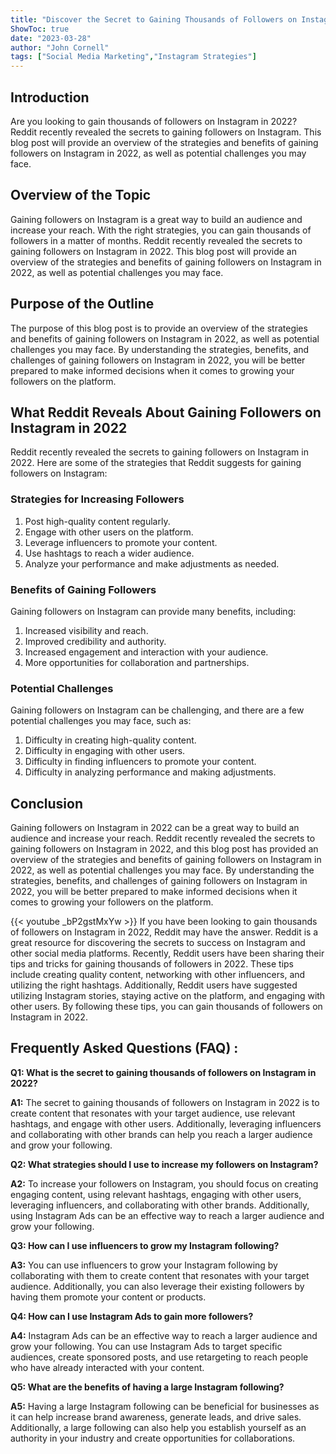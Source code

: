 ```yaml
---
title: "Discover the Secret to Gaining Thousands of Followers on Instagram in 2022 - Reddit Reveals All!"
ShowToc: true 
date: "2023-03-28"
author: "John Cornell" 
tags: ["Social Media Marketing","Instagram Strategies"]
---
```

## Introduction 
Are you looking to gain thousands of followers on Instagram in 2022? Reddit recently revealed the secrets to gaining followers on Instagram. This blog post will provide an overview of the strategies and benefits of gaining followers on Instagram in 2022, as well as potential challenges you may face.

## Overview of the Topic
Gaining followers on Instagram is a great way to build an audience and increase your reach. With the right strategies, you can gain thousands of followers in a matter of months. Reddit recently revealed the secrets to gaining followers on Instagram in 2022. This blog post will provide an overview of the strategies and benefits of gaining followers on Instagram in 2022, as well as potential challenges you may face.

## Purpose of the Outline
The purpose of this blog post is to provide an overview of the strategies and benefits of gaining followers on Instagram in 2022, as well as potential challenges you may face. By understanding the strategies, benefits, and challenges of gaining followers on Instagram in 2022, you will be better prepared to make informed decisions when it comes to growing your followers on the platform.

## What Reddit Reveals About Gaining Followers on Instagram in 2022
Reddit recently revealed the secrets to gaining followers on Instagram in 2022. Here are some of the strategies that Reddit suggests for gaining followers on Instagram:

### Strategies for Increasing Followers
1. Post high-quality content regularly.
2. Engage with other users on the platform.
3. Leverage influencers to promote your content.
4. Use hashtags to reach a wider audience.
5. Analyze your performance and make adjustments as needed.

### Benefits of Gaining Followers
Gaining followers on Instagram can provide many benefits, including:

1. Increased visibility and reach.
2. Improved credibility and authority.
3. Increased engagement and interaction with your audience.
4. More opportunities for collaboration and partnerships.

### Potential Challenges
Gaining followers on Instagram can be challenging, and there are a few potential challenges you may face, such as:

1. Difficulty in creating high-quality content.
2. Difficulty in engaging with other users.
3. Difficulty in finding influencers to promote your content.
4. Difficulty in analyzing performance and making adjustments.

## Conclusion
Gaining followers on Instagram in 2022 can be a great way to build an audience and increase your reach. Reddit recently revealed the secrets to gaining followers on Instagram in 2022, and this blog post has provided an overview of the strategies and benefits of gaining followers on Instagram in 2022, as well as potential challenges you may face. By understanding the strategies, benefits, and challenges of gaining followers on Instagram in 2022, you will be better prepared to make informed decisions when it comes to growing your followers on the platform.

{{< youtube _bP2gstMxYw >}} 
If you have been looking to gain thousands of followers on Instagram in 2022, Reddit may have the answer. Reddit is a great resource for discovering the secrets to success on Instagram and other social media platforms. Recently, Reddit users have been sharing their tips and tricks for gaining thousands of followers in 2022. These tips include creating quality content, networking with other influencers, and utilizing the right hashtags. Additionally, Reddit users have suggested utilizing Instagram stories, staying active on the platform, and engaging with other users. By following these tips, you can gain thousands of followers on Instagram in 2022.

## Frequently Asked Questions (FAQ) :
**Q1: What is the secret to gaining thousands of followers on Instagram in 2022?**

**A1:** The secret to gaining thousands of followers on Instagram in 2022 is to create content that resonates with your target audience, use relevant hashtags, and engage with other users. Additionally, leveraging influencers and collaborating with other brands can help you reach a larger audience and grow your following. 

**Q2: What strategies should I use to increase my followers on Instagram?**

**A2:** To increase your followers on Instagram, you should focus on creating engaging content, using relevant hashtags, engaging with other users, leveraging influencers, and collaborating with other brands. Additionally, using Instagram Ads can be an effective way to reach a larger audience and grow your following. 

**Q3: How can I use influencers to grow my Instagram following?**

**A3:** You can use influencers to grow your Instagram following by collaborating with them to create content that resonates with your target audience. Additionally, you can also leverage their existing followers by having them promote your content or products. 

**Q4: How can I use Instagram Ads to gain more followers?**

**A4:** Instagram Ads can be an effective way to reach a larger audience and grow your following. You can use Instagram Ads to target specific audiences, create sponsored posts, and use retargeting to reach people who have already interacted with your content. 

**Q5: What are the benefits of having a large Instagram following?**

**A5:** Having a large Instagram following can be beneficial for businesses as it can help increase brand awareness, generate leads, and drive sales. Additionally, a large following can also help you establish yourself as an authority in your industry and create opportunities for collaborations.


